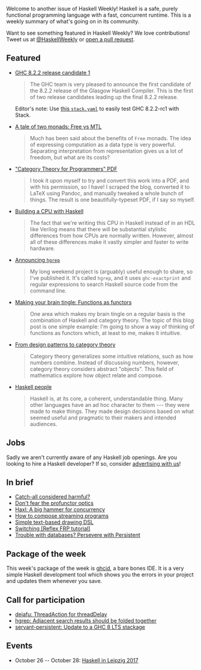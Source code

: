 <!-- 2017-10-05 -->

Welcome to another issue of Haskell Weekly!
Haskell is a safe, purely functional programming language with a fast, concurrent runtime.
This is a weekly summary of what's going on in its community.

Want to see something featured in Haskell Weekly?
We love contributions!
Tweet us at [@HaskellWeekly](https://twitter.com/haskellweekly) or [open a pull request](https://github.com/haskellweekly/haskellweekly.github.io).

## Featured

-   [GHC 8.2.2 release candidate 1](https://mail.haskell.org/pipermail/ghc-devs/2017-October/014777.html)

    > The GHC team is very pleased to announce the first candidate of the 8.2.2 release of the Glasgow Haskell Compiler. This is the first of two release candidates leading up the final 8.2.2 release.

    Editor's note: Use [this `stack.yaml`](https://gist.github.com/tfausak/640a1b27252bfce33f1f2229d39781f5/8f70d7ccc38ee5854f7c8dfe19aea3c1be581a03) to easily test GHC 8.2.2-rc1 with Stack.

-   [A tale of two monads: Free vs MTL](http://tech.frontrowed.com/2017/09/28/benching-free/)

    > Much has been said about the benefits of `Free` monads. The idea of expressing computation as a data type is very powerful. Separating interpretation from representation gives us a lot of freedom, but what are its costs?

-   ["Category Theory for Programmers" PDF](https://www.reddit.com/r/haskell/comments/73e7l3/i_made_bartosz_milewskis_book_category_theory_for/)

    > I took it upon myself to try and convert this work into a PDF, and with his permission, so I have! I scraped the blog, converted it to LaTeX using Pandoc, and manually tweaked a whole bunch of things. The result is one beautifully-typeset PDF, if I say so myself.

-   [Building a CPU with Haskell](https://yager.io/CPU/CPU1.html)

    > The fact that we're writing this CPU in Haskell instead of in an HDL like Verilog means that there will be substantial stylistic differences from how CPUs are normally written. However, almost all of these differences make it vastly simpler and faster to write hardware.

-   [Announcing `hgrep`](http://teh.id.au/posts/2017/10/03/announcing-hgrep/index.html)

    > My long weekend project is (arguably) useful enough to share, so I've published it. It's called `hgrep`, and it uses `ghc-exactprint` and regular expressions to search Haskell source code from the command line.

-   [Making your brain tingle: Functions as functors](http://blogs.intevation.de/wilde/haskell/functions-as-functors/)

    > One area which makes my brain tingle on a regular basis is the combination of Haskell and category theory. The topic of this blog post is one simple example: I'm going to show a way of thinking of functions as functors which, at least to me, makes it intuitive.

-   [From design patterns to category theory](http://blog.ploeh.dk/2017/10/04/from-design-patterns-to-category-theory/)

    > Category theory generalizes some intuitive relations, such as how numbers combine. Instead of discussing numbers, however, category theory considers abstract "objects". This field of mathematics explore how object relate and compose.

-   [Haskell people](http://argumatronic.com/posts/2017-09-27-haskell-is-useless.html)

    > Haskell is, at its core, a coherent, understandable thing. Many other languages have an ad hoc character to them --- they were made to make things. They made design decisions based on what seemed useful and pragmatic to their makers and intended audiences.

## Jobs

Sadly we aren't currently aware of any Haskell job openings.
Are you looking to hire a Haskell developer?
If so, consider [advertising with us](https://haskellweekly.news/advertising.html)!

## In brief

-   [Catch-all considered harmful?](https://gist.github.com/vimuel/ee9b054b42bbc2ed06992a323b7dfbd8/c59d01dcf7fd1dcc33a166b3d7b809eba3c75ef1)
-   [Don't fear the profunctor optics](https://github.com/hablapps/DontFearTheProfunctorOptics/blob/8ad20e680f28ba630f42da30c53664810ca114dc/Optics.md)
-   [Haxl: A big hammer for concurrency](https://www.youtube.com/watch?v=sT6VJkkhy0o)
-   [How to compose streaming programs](https://www.tweag.io/posts/2017-10-05-streaming2.html)
-   [Simple text-based drawing DSL](https://www.reddit.com/r/haskell/comments/7337fi/simple_textbased_drawing_dsl/)
-   [Switching [Reflex FRP tutorial]](https://blog.qfpl.io/posts/reflex/basics/switching/)
-   [Trouble with databases? Persevere with Persistent](https://mmhaskell.com/blog/2017/10/2/trouble-with-databases-persevere-with-persistent)

## Package of the week

This week's package of the week is [ghcid](https://hackage.haskell.org/package/ghcid-0.6.7),
a bare bones IDE.
It is a very simple Haskell development tool which shows you the errors in your project and updates them whenever you save.

## Call for participation

-   [dejafu: ThreadAction for threadDelay](https://github.com/barrucadu/dejafu/issues/131)
-   [hgrep: Adjacent search results should be folded together](https://github.com/thumphries/hgrep/issues/1)
-   [servant-persistent: Update to a GHC 8 LTS stackage](https://github.com/parsonsmatt/servant-persistent/issues/25)

## Events

-   October 26 -- October 28: [Haskell in Leipzig 2017](https://hal2017.softbase.org)
